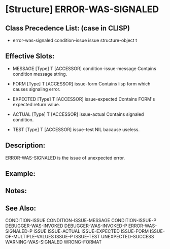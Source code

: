 # [Structure] ERROR-WAS-SIGNALED

## Class Precedence List: (case in CLISP)

* error-was-signaled condition-issue issue structure-object t

## Effective Slots:

* MESSAGE [Type] T
[ACCESSOR] condition-issue-message
Contains condition message string.

* FORM [Type] T
[ACCESSOR] issue-form
Contains lisp form which causes signaling error.

* EXPECTED [Type] T
[ACCESSOR] issue-expected
Contains FORM's expected return value.

* ACTUAL [Type] T
[ACCESSOR] issue-actual
Contains signaled condition.

* TEST [Type] T
[ACCESSOR] issue-test
NIL bacause useless.

## Description:
ERROR-WAS-SIGNALED is the issue of unexpected error.

## Example:

## Notes:

## See Also:

CONDITION-ISSUE
CONDITION-ISSUE-MESSAGE
CONDITION-ISSUE-P
DEBUGGER-WAS-INVOKED
DEBUGGER-WAS-INVOKED-P
ERROR-WAS-SIGNALED-P
ISSUE
ISSUE-ACTUAL
ISSUE-EXPECTED
ISSUE-FORM
ISSUE-OF-MULTIPLE-VALUES
ISSUE-P
ISSUE-TEST
UNEXPECTED-SUCCESS
WARNING-WAS-SIGNALED
WRONG-FORMAT

